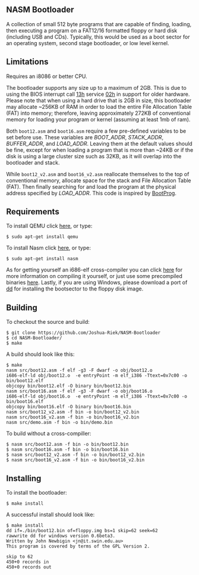 ## NASM Bootloader
A collection of small 512 byte programs that are capable of finding, 
loading, then executing a program on a FAT12/16 formatted floppy or hard disk 
(including USB and CDs). Typically, this would be used as a boot sector
for an operating system, second stage bootloader, or low level kernel.

## Limitations
Requires an i8086 or better CPU.

The bootloader supports any size up to a maximum of 2GB. This is due to 
using the BIOS interrupt call [13h] service [02h] in support for older 
hardware. Please note that when using a hard drive that is 2GB in size, 
this bootloader may allocate ~256KB of RAM in order to load the entire 
File Allocation Table (FAT) into memory; therefore, leaving approximately 
272KB of conventional memory for loading your program or kernel (assuming 
at least 1mb of ram).

Both `boot12.asm` and `boot16.asm` require a few pre-defined variables to be set
before use. These variables are *BOOT_ADDR*, *STACK_ADDR*, *BUFFER_ADDR*, and 
*LOAD_ADDR*. Leaving them at the default values should be fine, except for 
when loading a program that is more than ~24KB or if the disk is using a large
cluster size such as 32KB, as it will overlap into the bootloader and stack.

While `boot12_v2.asm` and `boot16_v2.asm` reallocate themselves to the top
of conventional memory, allocate space for the stack and File Allocation 
Table (FAT). Then finally searching for and load the program at the 
physical address specified by *LOAD_ADDR*. This code is inspired by 
[BootProg](https://github.com/alexfru/BootProg).

## Requirements

To install QEMU click [here](https://www.qemu.org/download/), or type:
```
$ sudo apt-get install qemu
```

To install Nasm click [here](https://www.nasm.us/pub/nasm/releasebuilds/2.14.02/), or type:
```
$ sudo apt-get install nasm
```

As for getting yourself an i686-elf cross-compiler you can click 
[here](https://wiki.osdev.org/GCC_Cross-Compiler) for more information 
on compiling it yourself, or just use some precompiled binaries 
[here](https://github.com/lordmilko/i686-elf-tools/releases). Lastly, 
if you are using Windows, please download a port of [dd](http://www.chrysocome.net/dd) 
for installing the bootsector to the floppy disk image.

## Building

To checkout the source and build:
```
$ git clone https://github.com/Joshua-Riek/NASM-Bootloader
$ cd NASM-Bootloader/
$ make
```

A build should look like this:
```
$ make
nasm src/boot12.asm -f elf -g3 -F dwarf -o obj/boot12.o
i686-elf-ld obj/boot12.o  -e entryPoint -m elf_i386 -Ttext=0x7c00 -o bin/boot12.elf
objcopy bin/boot12.elf -O binary bin/boot12.bin
nasm src/boot16.asm -f elf -g3 -F dwarf -o obj/boot16.o
i686-elf-ld obj/boot16.o  -e entryPoint -m elf_i386 -Ttext=0x7c00 -o bin/boot16.elf
objcopy bin/boot16.elf -O binary bin/boot16.bin
nasm src/boot12_v2.asm -f bin -o bin/boot12_v2.bin
nasm src/boot16_v2.asm -f bin -o bin/boot16_v2.bin
nasm src/demo.asm -f bin -o bin/demo.bin
```

To build without a cross-compiller:
```
$ nasm src/boot12.asm -f bin -o bin/boot12.bin
$ nasm src/boot16.asm -f bin -o bin/boot16.bin
$ nasm src/boot12_v2.asm -f bin -o bin/boot12_v2.bin
$ nasm src/boot16_v2.asm -f bin -o bin/boot16_v2.bin
```

## Installing

To install the bootloader:
```
$ make install
```

A successful install should look like:
```
$ make install
dd if=./bin/boot12.bin of=floppy.img bs=1 skip=62 seek=62
rawwrite dd for windows version 0.6beta3.
Written by John Newbigin <jn@it.swin.edu.au>
This program is covered by terms of the GPL Version 2.

skip to 62
450+0 records in
450+0 records out
```
[boot12.asm]:    src/boot12.asm
[boot16.asm]:    src/boot16.asm
[boot12_v2.asm]: src/boot12_v2.asm
[boot16_v2.asm]: src/boot16_v2.asm
[13h]:           http://webpages.charter.net/danrollins/techhelp/0185.HTM
[02h]:           http://webpages.charter.net/danrollins/techhelp/0188.HTM
[42h]:           https://wiki.osdev.org/ATA_in_x86_RealMode_(BIOS)

